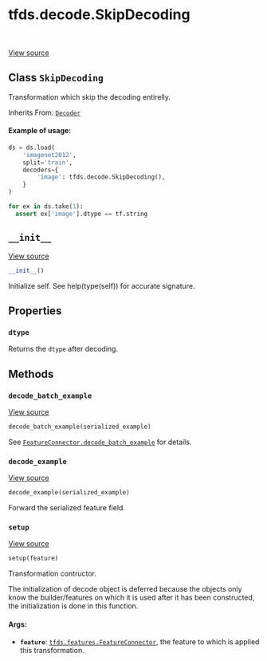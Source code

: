 <div itemscope itemtype="http://developers.google.com/ReferenceObject">
<meta itemprop="name" content="tfds.decode.SkipDecoding" />
<meta itemprop="path" content="Stable" />
<meta itemprop="property" content="dtype"/>
<meta itemprop="property" content="__init__"/>
<meta itemprop="property" content="decode_batch_example"/>
<meta itemprop="property" content="decode_example"/>
<meta itemprop="property" content="setup"/>
</div>

# tfds.decode.SkipDecoding

<!-- Insert buttons and diff -->

<table class="tfo-notebook-buttons tfo-api" align="left">
</table>

<a target="_blank" href="https://github.com/tensorflow/datasets/tree/master/tensorflow_datasets/core/decode/base.py">View
source</a>

## Class `SkipDecoding`

Transformation which skip the decoding entirelly.

Inherits From: [`Decoder`](../../tfds/decode/Decoder.md)

<!-- Placeholder for "Used in" -->

#### Example of usage:

```python
ds = ds.load(
    'imagenet2012',
    split='train',
    decoders={
        'image': tfds.decode.SkipDecoding(),
    }
)

for ex in ds.take(1):
  assert ex['image'].dtype == tf.string
```

<h2 id="__init__"><code>__init__</code></h2>

<a target="_blank" href="https://github.com/tensorflow/datasets/tree/master/tensorflow_datasets/core/decode/base.py">View
source</a>

```python
__init__()
```

Initialize self. See help(type(self)) for accurate signature.

## Properties

<h3 id="dtype"><code>dtype</code></h3>

Returns the `dtype` after decoding.

## Methods

<h3 id="decode_batch_example"><code>decode_batch_example</code></h3>

<a target="_blank" href="https://github.com/tensorflow/datasets/tree/master/tensorflow_datasets/core/decode/base.py">View
source</a>

```python
decode_batch_example(serialized_example)
```

See
<a href="../../tfds/features/FeatureConnector.md#decode_batch_example"><code>FeatureConnector.decode_batch_example</code></a>
for details.

<h3 id="decode_example"><code>decode_example</code></h3>

<a target="_blank" href="https://github.com/tensorflow/datasets/tree/master/tensorflow_datasets/core/decode/base.py">View
source</a>

```python
decode_example(serialized_example)
```

Forward the serialized feature field.

<h3 id="setup"><code>setup</code></h3>

<a target="_blank" href="https://github.com/tensorflow/datasets/tree/master/tensorflow_datasets/core/decode/base.py">View
source</a>

```python
setup(feature)
```

Transformation contructor.

The initialization of decode object is deferred because the objects only know
the builder/features on which it is used after it has been constructed, the
initialization is done in this function.

#### Args:

*   <b>`feature`</b>:
    <a href="../../tfds/features/FeatureConnector.md"><code>tfds.features.FeatureConnector</code></a>,
    the feature to which is applied this transformation.
